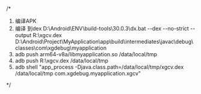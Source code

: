 /*
1. 编译APK
2. 编译 到dex
D:\Android\ENV\build-tools\30.0.3\dx.bat --dex --no-strict --output R:\\xgcv.dex D:\Android\Project\MyApplication\app\build\intermediates\javac\debug\classes\com\xgdebug\myapplication
3. adb push arm64-v8a/libmyapplication.so /data/local/tmp
4. adb push R:\\xgcv.dex /data/local/tmp
5. adb shell "app_process -Djava.class.path=/data/local/tmp/xgcv.dex  /data/local/tmp com.xgdebug.myapplication.xgcv"

*/


